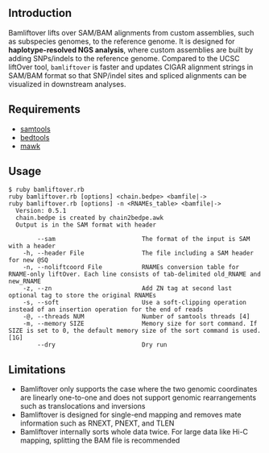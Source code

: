 ## Introduction
Bamliftover lifts over SAM/BAM alignments from custom assemblies, such as subspecies genomes, to the reference genome.
It is designed for **haplotype-resolved NGS analysis**, where custom assemblies are built by adding SNPs/indels to the reference genome.
Compared to the UCSC liftOver tool, `bamliftover` is faster and updates CIGAR alignment strings in SAM/BAM format so that SNP/indel sites and spliced alignments can be visualized in downstream analyses. 

## Requirements

* [samtools](https://www.htslib.org/)
* [bedtools](https://bedtools.readthedocs.io/en/latest/)
* [mawk](https://invisible-island.net/mawk/) 

## Usage
```
$ ruby bamliftover.rb
ruby bamliftover.rb [options] <chain.bedpe> <bamfile|->
ruby bamliftover.rb [options] -n <RNAMEs_table> <bamfile|->
  Version: 0.5.1
  chain.bedpe is created by chain2bedpe.awk
  Output is in the SAM format with header

        --sam                        The format of the input is SAM with a header
    -h, --header File                The file including a SAM header for new @SQ
    -n, --noliftcoord File           RNAMEs conversion table for RNAME-only liftOver. Each line consists of tab-delimited old_RNAME and new_RNAME
    -z, --zn                         Add ZN tag at second last optional tag to store the original RNAMEs
    -s, --soft                       Use a soft-clipping operation instead of an insertion operation for the end of reads
    -@, --threads NUM                Number of samtools threads [4]
    -m, --memory SIZE                Memory size for sort command. If SIZE is set to 0, the default memory size of the sort command is used. [1G]
        --dry                        Dry run
```

## Limitations
* Bamliftover only supports the case where the two genomic coordinates are linearly one-to-one and does not support genomic rearrangements such as translocations and inversions
* Bamliftover is designed for single-end mapping and removes mate information such as RNEXT, PNEXT, and TLEN 
* Bamliftover internally sorts whole data twice. For large data like Hi-C mapping, splitting the BAM file is recommended
